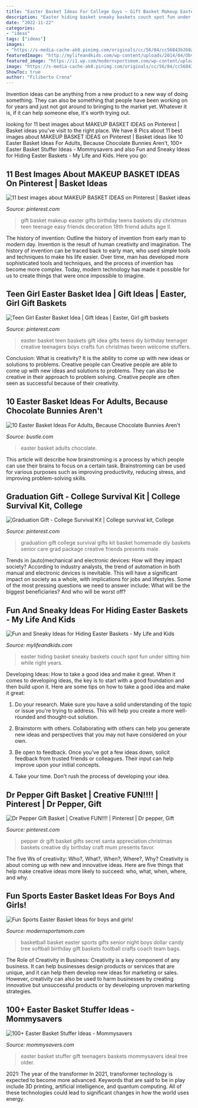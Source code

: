 ```yaml
---
title: "Easter Basket Ideas For College Guys ~ Gift Basket Makeup Easter Gifts Birthday Teens Baskets Diy Christmas Teen Teenage Easy Friends Decoration 18th Friend Adults Age Ll"
description: "Easter hiding basket sneaky baskets couch spot fun under sitting him while right years"
date: "2022-11-22"
categories:
- "ideas"
tags: ["ideas"]
images:
- "https://s-media-cache-ak0.pinimg.com/originals/cc/56/84/cc56843b268a65bccaf57102346dc522.jpg"
featuredImage: "http://mylifeandkids.com/wp-content/uploads/2014/04/Obvious-Easter-Basket-Hiding-Spot.png"
featured_image: "https://i1.wp.com/modernsportsmom.com/wp-content/uploads/2018/03/4ae54bafc4d8cca7e5bfd82deef57c24.jpg?resize=1136%2C1136"
image: "https://s-media-cache-ak0.pinimg.com/originals/cc/56/84/cc56843b268a65bccaf57102346dc522.jpg"
ShowToc: true
author: "Filiberto Crona"
---
```



Invention ideas can be anything from a new product to a new way of doing something. They can also be something that people have been working on for years and just not got around to bringing to the market yet. Whatever it is, if it can help someone else, it's worth trying out.

	

		
looking for 11 best images about MAKEUP BASKET IDEAS on Pinterest | Basket ideas you've visit to the right place. We have 8 Pics about 11 best images about MAKEUP BASKET IDEAS on Pinterest | Basket ideas like 10 Easter Basket Ideas For Adults, Because Chocolate Bunnies Aren&#039;t, 100+ Easter Basket Stuffer Ideas - Mommysavers and also Fun and Sneaky Ideas for Hiding Easter Baskets - My Life and Kids. Here you go:
		
    
## 11 Best Images About MAKEUP BASKET IDEAS On Pinterest | Basket Ideas

<img loading=lazy src="https://s-media-cache-ak0.pinimg.com/736x/97/e1/5c/97e15cda3d60af11051f293f40635a04--cute-gift-ideas-cute-gifts.jpg" onerror="this.onerror=null;this.src='https://tse2.mm.bing.net/th?id=OIP.f_TBAkK2h8hrrQ-P6EgvNwHaJ6&amp;pid=15.1';" alt="11 best images about MAKEUP BASKET IDEAS on Pinterest | Basket ideas">

_Source: pinterest.com_

>gift basket makeup easter gifts birthday teens baskets diy christmas teen teenage easy friends decoration 18th friend adults age ll. 

	

The history of invention: Outline the history of invention from early man to modern day.
Invention is the result of human creativity and imagination. The history of invention can be traced back to early man, who used simple tools and techniques to make his life easier. Over time, man has developed more sophisticated tools and techniques, and the process of invention has become more complex. Today, modern technology has made it possible for us to create things that were once impossible to imagine.

    
## Teen Girl Easter Basket Idea | Gift Ideas | Easter, Girl Gift Baskets

<img loading=lazy src="https://i.pinimg.com/736x/41/d6/66/41d6664db5857424d4ce8be6250959d4--easter-badkets-for-boys-kids-easter-baskets-for-teen-girls-ideas.jpg?b=t" onerror="this.onerror=null;this.src='https://tse3.mm.bing.net/th?id=OIP.ZJYqBAdd3_qv_kFG--dj0AAAAA&amp;pid=15.1';" alt="Teen Girl Easter Basket Idea | Gift Ideas | Easter, Girl gift baskets">

_Source: pinterest.com_

>easter basket teen baskets gift idea gifts teens diy birthday teenager creative teenagers boys crafts fun christmas tween welcome stuffers. 

	

Conclusion: What is creativity? It is the ability to come up with new ideas or solutions to problems. Creative people can
Creative people are able to come up with new ideas and solutions to problems. They can also be creative in their approach to problem solving. Creative people are often seen as successful because of their creativity.

    
## 10 Easter Basket Ideas For Adults, Because Chocolate Bunnies Aren&#039;t

<img loading=lazy src="https://typeset-beta.imgix.net/rehost%2F2016%2F9%2F13%2F4a146e63-c09c-4214-8a0a-b6d72c75115a.jpg?w=1200&amp;h=630&amp;fit=crop&amp;crop=faces&amp;auto=format&amp;q=70" onerror="this.onerror=null;this.src='https://tse1.mm.bing.net/th?id=OIP.E69txyGVrJ4Lv8Q31j1qIwHaD4&amp;pid=15.1';" alt="10 Easter Basket Ideas For Adults, Because Chocolate Bunnies Aren&#039;t">

_Source: bustle.com_

>easter basket adults chocolate. 

	

This article will describe how brainstroming is a process by which people can use their brains to focus on a certain task. Brainstroming can be used for various purposes such as improving productivity, reducing stress, and improving problem-solving skills.

    
## Graduation Gift - College Survival Kit | College Survival Kit, College

<img loading=lazy src="https://i.pinimg.com/originals/67/a2/b9/67a2b97867798c61fb7d92d5cd0b2be1.jpg" onerror="this.onerror=null;this.src='https://tse3.mm.bing.net/th?id=OIP.sdjAtqTdnJD_gGr2uMIwKwHaJ4&amp;pid=15.1';" alt="Graduation Gift - College Survival Kit | College survival kit, College">

_Source: pinterest.com_

>graduation gift college survival gifts kit basket homemade diy baskets senior care grad package creative friends presents male. 

	

Trends in (auto)mechanical and electronic devices: How will they impact society?
According to industry analysts, the trend of automation in both manual and electronic devices is inevitable. This will have a significant impact on society as a whole, with implications for jobs and lifestyles. Some of the most pressing questions we need to answer include: What will be the biggest beneficiaries? And who will be worst off?

    
## Fun And Sneaky Ideas For Hiding Easter Baskets - My Life And Kids

<img loading=lazy src="http://mylifeandkids.com/wp-content/uploads/2014/04/Obvious-Easter-Basket-Hiding-Spot.png" onerror="this.onerror=null;this.src='https://tse3.mm.bing.net/th?id=OIP.ixBJdUpB6kw8F4y36nJMAwHaFj&amp;pid=15.1';" alt="Fun and Sneaky Ideas for Hiding Easter Baskets - My Life and Kids">

_Source: mylifeandkids.com_

>easter hiding basket sneaky baskets couch spot fun under sitting him while right years. 

	

Developing Ideas: How to take a good idea and make it great.
When it comes to developing ideas, the key is to start with a good foundation and then build upon it. Here are some tips on how to take a good idea and make it great:
1. Do your research. Make sure you have a solid understanding of the topic or issue you're trying to address. This will help you create a more well-rounded and thought-out solution.

2. Brainstorm with others. Collaborating with others can help you generate new ideas and perspectives that you may not have considered on your own.

3. Be open to feedback. Once you've got a few ideas down, solicit feedback from trusted friends or colleagues. Their input can help improve upon your initial concepts.

4. Take your time. Don't rush the process of developing your idea.

    
## Dr Pepper Gift Basket | Creative FUN!!!! | Pinterest | Dr Pepper, Gift

<img loading=lazy src="https://s-media-cache-ak0.pinimg.com/originals/cc/56/84/cc56843b268a65bccaf57102346dc522.jpg" onerror="this.onerror=null;this.src='https://tse3.mm.bing.net/th?id=OIP.gBpp3h6xilcvOog6xxp79wHaFj&amp;pid=15.1';" alt="Dr Pepper Gift Basket | Creative FUN!!!! | Pinterest | Dr pepper, Gift">

_Source: pinterest.com_

>pepper dr gift basket gifts secret santa appreciation christmas baskets creative diy birthday craft mum presents favor. 

	

The five Ws of creativity: Who?, What?, When?, Where?, Why?
Creativity is about coming up with new and innovative ideas. Here are five things that help make creative ideas more likely to succeed: who, what, when, where, and why.

    
## Fun Sports Easter Basket Ideas For Boys And Girls!

<img loading=lazy src="https://i1.wp.com/modernsportsmom.com/wp-content/uploads/2018/03/4ae54bafc4d8cca7e5bfd82deef57c24.jpg?resize=1136%2C1136" onerror="this.onerror=null;this.src='https://tse4.mm.bing.net/th?id=OIP.cfnaUht7AvJCQiAboT8WnwHaHa&amp;pid=15.1';" alt="Fun Sports Easter Basket Ideas for boys and girls!">

_Source: modernsportsmom.com_

>basketball basket easter sports gifts senior night boys dollar candy tree softball birthday gift baskets football crafts coach team bags. 

	

The Role of Creativity in Business:
Creativity is a key component of any business. It can help businesses design products or services that are unique, and it can help them develop new ideas for marketing or sales. However, creativity can also be used to harm businesses by creating innovative but unsuccessful products or by developing unproven marketing strategies.

    
## 100+ Easter Basket Stuffer Ideas - Mommysavers

<img loading=lazy src="https://mommysavers.com/wp-content/uploads/2014/04/007-1.jpg" onerror="this.onerror=null;this.src='https://tse4.mm.bing.net/th?id=OIP.gwMDWzUk-k2CKhx585eCmgHaH8&amp;pid=15.1';" alt="100+ Easter Basket Stuffer Ideas - Mommysavers">

_Source: mommysavers.com_

>easter basket stuffer gift teenagers baskets mommysavers ideal tree older. 

	

2021: The year of the transformer
In 2021, transformer technology is expected to become more advanced. Keywords that are said to be in play include 3D printing, artificial intelligence, and quantum computing. All of these technologies could lead to significant changes in how the world uses energy.

